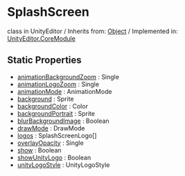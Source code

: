 # SplashScreen
class in UnityEditor
 / Inherits from: <a href="https://docs.unity3d.com/6000.0/Documentation/ScriptReference/Object.html">Object</a> / Implemented in: <a href="https://docs.unity3d.com/6000.0/Documentation/ScriptReference/UnityEditor.CoreModule.html">UnityEditor.CoreModule</a>
## Static Properties
- <a href="https://docs.unity3d.com/6000.0/Documentation/ScriptReference/SplashScreen-animationBackgroundZoom.html">animationBackgroundZoom</a> : Single
- <a href="https://docs.unity3d.com/6000.0/Documentation/ScriptReference/SplashScreen-animationLogoZoom.html">animationLogoZoom</a> : Single
- <a href="https://docs.unity3d.com/6000.0/Documentation/ScriptReference/SplashScreen-animationMode.html">animationMode</a> : AnimationMode
- <a href="https://docs.unity3d.com/6000.0/Documentation/ScriptReference/SplashScreen-background.html">background</a> : Sprite
- <a href="https://docs.unity3d.com/6000.0/Documentation/ScriptReference/SplashScreen-backgroundColor.html">backgroundColor</a> : Color
- <a href="https://docs.unity3d.com/6000.0/Documentation/ScriptReference/SplashScreen-backgroundPortrait.html">backgroundPortrait</a> : Sprite
- <a href="https://docs.unity3d.com/6000.0/Documentation/ScriptReference/SplashScreen-blurBackgroundImage.html">blurBackgroundImage</a> : Boolean
- <a href="https://docs.unity3d.com/6000.0/Documentation/ScriptReference/SplashScreen-drawMode.html">drawMode</a> : DrawMode
- <a href="https://docs.unity3d.com/6000.0/Documentation/ScriptReference/SplashScreen-logos.html">logos</a> : SplashScreenLogo[]
- <a href="https://docs.unity3d.com/6000.0/Documentation/ScriptReference/SplashScreen-overlayOpacity.html">overlayOpacity</a> : Single
- <a href="https://docs.unity3d.com/6000.0/Documentation/ScriptReference/SplashScreen-show.html">show</a> : Boolean
- <a href="https://docs.unity3d.com/6000.0/Documentation/ScriptReference/SplashScreen-showUnityLogo.html">showUnityLogo</a> : Boolean
- <a href="https://docs.unity3d.com/6000.0/Documentation/ScriptReference/SplashScreen-unityLogoStyle.html">unityLogoStyle</a> : UnityLogoStyle
